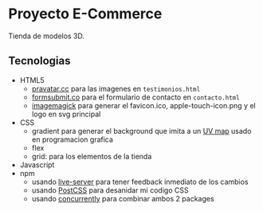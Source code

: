 # Proyecto E-Commerce

Tienda de modelos 3D.

## Tecnologias

- HTML5
  - [pravatar.cc](https://pravatar.cc/) para las imagenes en `testimonios.html`
  - [formsubmit.co](https://formsubmit.co/) para el formulario de contacto en `contacto.html`
  - [imagemagick](https://imagemagick.org/) para generar el favicon.ico, apple-touch-icon.png y el logo en svg principal
- CSS
  - gradient para generar el background que imita a un [UV map](https://beforesandafters.com/2021/01/26/wrapping-around-the-uv-map-in-80-frames%E2%80%A8/) usado en programacion grafica
  - flex
  - grid: para los elementos de la tienda
- Javascript
- npm
  - usando [live-server](https://www.npmjs.com/package/live-server) para tener feedback inmediato de los cambios
  - usando [PostCSS](https://www.npmjs.com/package/postcss) para desanidar mi codigo CSS
  - usando [concurrently](https://www.npmjs.com/package/concurrently) para combinar ambos 2 packages

